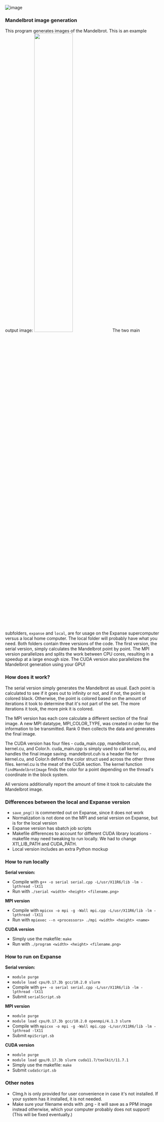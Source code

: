 ![image](https://github.com/user-attachments/assets/0d5e3759-b1a3-4cd6-8f6c-258e4557d83a)

### Mandelbrot image generation
This program generates images of the Mandelbrot. This is an example output image:
<img src="https://github.com/user-attachments/assets/85a17387-5620-49cd-a393-92ca0c38c969" width=50% height=50%>
The two main subfolders, `expanse` and `local`, are for usage on the Expanse supercomputer versus a local home computer. The local folder will probably have what you need. Both folders contain three versions of the code. The first version, the serial version, simply calculates the Mandelbrot point by point. The MPI version parallelizes and splits the work between CPU cores, resulting in a speedup at a large enough size. The CUDA version also parallelizes the Mandelbrot generation using your GPU!

### How does it work?
The serial version simply generates the Mandelbrot as usual. Each point is calculated to see if it goes out to infinity or not, and if not, the point is colored black. Otherwise, the point is colored based on the amount of iterations it took to determine that it's not part of the set. The more iterations it took, the more pink it is colored.

The MPI version has each core calculate a different section of the final image. A new MPI datatype, MPI_COLOR_TYPE, was created in order for the information to be transmitted. Rank 0 then collects the data and generates the final image.

The CUDA version has four files - cuda_main.cpp, mandelbrot.cuh, kernel.cu, and Color.h. cuda_main.cpp is simply used to call kernel.cu, and handles the final image saving. mandelbrot.cuh is a header file for kernel.cu, and Color.h defines the color struct used across the other three files. kernel.cu is the meat of the CUDA section. The kernel function `findMandelbrotImage` finds the color for a point depending on the thread's coordinate in the block system. 

All versions additionally report the amount of time it took to calculate the Mandelbrot image.

### Differences between the local and Expanse version
- `save_png()` is commented out on Expanse, since it does not work 
- Normalization is not done on the MPI and serial version on Expanse, but is for the local version
- Expanse version has sbatch job scripts
- Makefile differences to account for different CUDA library locations - makefile may need tweaking to run locally. We had to change X11_LIB_PATH and CUDA_PATH. 
- Local version includes an extra Python mockup 

### How to run locally
**Serial version:**
- Compile with `g++ -o serial serial.cpp -L/usr/X11R6/lib -lm -lpthread -lX11`
- Run with `./serial <width> <height> <filename.png>`

**MPI version**
- Compile with `mpicxx -o mpi -g -Wall mpi.cpp -L/usr/X11R6/lib -lm -lpthread -lX11`
- Run with `mpiexec --n <processors> ./mpi <width> <height> <name>`

**CUDA version**
- Simply use the makefile: `make`
- Run with `./program <width> <height> <filename.png>`

### How to run on Expanse
**Serial version:**
- `module purge`
- `module load cpu/0.17.3b gcc/10.2.0 slurm`
- Compile with `g++ -o serial serial.cpp -L/usr/X11R6/lib -lm -lpthread -lX11`
- Submit `serialScript.sb`

**MPI version**
- `module purge`
- `module load cpu/0.17.3b gcc/10.2.0 openmpi/4.1.3 slurm`
- Compile with `mpicxx -o mpi -g -Wall mpi.cpp -L/usr/X11R6/lib -lm -lpthread -lX11`
- Submit `mpiScript.sb`

**CUDA version**
- `module purge`
- `module load gpu/0.17.3b slurm cuda11.7/toolkit/11.7.1`
- Simply use the makefile: `make`
- Submit `cudaScript.sb`

### Other notes
- CImg.h is only provided for user convenience in case it's not installed. If your system has it installed, it is not needed.
- Make sure your filename ends with .png - it will save as a PPM image instead otherwise, which your computer probably does not support! (This will be fixed eventually.)

